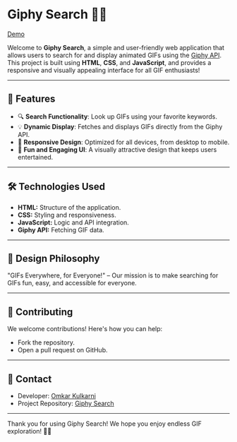 # Giphy Search 🎥✨
     
[Demo](https://omkarkulkarni2704.github.io/GIF/)                

Welcome to **Giphy Search**, a simple and user-friendly web application that allows users to search for and display animated GIFs using the [Giphy API](https://developers.giphy.com/). This project is built using **HTML**, **CSS**, and **JavaScript**, and provides a responsive and visually appealing interface for all GIF enthusiasts!          
   
---          

## 🌟 Features

- 🔍 **Search Functionality**: Look up GIFs using your favorite keywords.
- 💡 **Dynamic Display**: Fetches and displays GIFs directly from the Giphy API.
- 📱 **Responsive Design**: Optimized for all devices, from desktop to mobile.    
- 🎉 **Fun and Engaging UI**: A visually attractive design that keeps users entertained.

---

## 🛠️ Technologies Used    

* **HTML:** Structure of the application.
* **CSS:** Styling and responsiveness.
* **JavaScript:** Logic and API integration.
* **Giphy API:** Fetching GIF data.

---

## 🎨 Design Philosophy

"GIFs Everywhere, for Everyone!" – Our mission is to make searching for GIFs fun, easy, and accessible for everyone.

---

## 🤝 Contributing
We welcome contributions! Here's how you can help:

* Fork the repository.
* Open a pull request on GitHub.

---

## 💬 Contact

* Developer: [Omkar Kulkarni](https://github.com/omkarkulkarni2704)
* Project Repository: [Giphy Search](https://github.com/omkarkulkarni2704/GIPHY-Search)

---

Thank you for using Giphy Search! We hope you enjoy endless GIF exploration! 🎥✨










